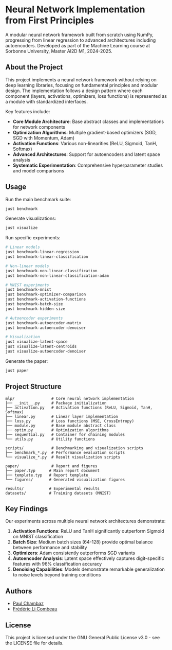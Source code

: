 # Neural Network Implementation from First Principles

A modular neural network framework built from scratch using NumPy, progressing from linear regression to advanced architectures including autoencoders. Developed as part of the Machine Learning course at Sorbonne University, Master AI2D M1, 2024-2025.

## About the Project

This project implements a neural network framework without relying on deep learning libraries, focusing on fundamental principles and modular design. The implementation follows a design pattern where each component (layers, activations, optimizers, loss functions) is represented as a module with standardized interfaces.

Key features include:

- **Core Module Architecture**: Base abstract classes and implementations for network components
- **Optimization Algorithms**: Multiple gradient-based optimizers (SGD, SGD with Momentum, Adam)
- **Activation Functions**: Various non-linearities (ReLU, Sigmoid, TanH, Softmax)
- **Advanced Architectures**: Support for autoencoders and latent space analysis
- **Systematic Experimentation**: Comprehensive hyperparameter studies and model comparisons

## Usage

Run the main benchmark suite:

```sh
just benchmark
```

Generate visualizations:

```sh
just visualize
```

Run specific experiments:

```sh
# Linear models
just benchmark-linear-regression
just benchmark-linear-classification

# Non-linear models
just benchmark-non-linear-classification
just benchmark-non-linear-classification-adam

# MNIST experiments
just benchmark-mnist
just benchmark-optimizer-comparison
just benchmark-activation-functions
just benchmark-batch-size
just benchmark-hidden-size

# Autoencoder experiments
just benchmark-autoencoder-matrix
just benchmark-autoencoder-denoiser

# Visualization
just visualize-latent-space
just visualize-latent-centroids
just visualize-autoencoder-denoiser
```

Generate the paper:

```sh
just paper
```

## Project Structure

```
mlp/                # Core neural network implementation
├── __init__.py     # Package initialization
├── activation.py   # Activation functions (ReLU, Sigmoid, TanH, Softmax)
├── linear.py       # Linear layer implementation
├── loss.py         # Loss functions (MSE, CrossEntropy)
├── module.py       # Base module abstract class
├── optim.py        # Optimization algorithms
├── sequential.py   # Container for chaining modules
└── utils.py        # Utility functions

scripts/            # Benchmarking and visualization scripts
├── benchmark_*.py  # Performance evaluation scripts
└── visualize_*.py  # Result visualization scripts

paper/              # Report and figures
├── paper.typ      # Main report document
├── template.typ   # Report template
└── figures/       # Generated visualization figures

results/           # Experimental results
datasets/          # Training datasets (MNIST)
```

## Key Findings

Our experiments across multiple neural network architectures demonstrate:

1. **Activation Functions**: ReLU and TanH significantly outperform Sigmoid on MNIST classification
2. **Batch Size**: Medium batch sizes (64-128) provide optimal balance between performance and stability
3. **Optimizers**: Adam consistently outperforms SGD variants
4. **Autoencoder Analysis**: Latent space effectively captures digit-specific features with 96% classification accuracy
5. **Denoising Capabilities**: Models demonstrate remarkable generalization to noise levels beyond training conditions

## Authors

- [Paul Chambaz](https://www.linkedin.com/in/paul-chambaz-17235a158/)
- [Frédéric Li Combeau](https://linkedin.com/)

## License

This project is licensed under the GNU General Public License v3.0 - see the LICENSE file for details.
